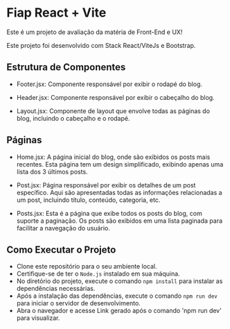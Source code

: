 # Fiap React + Vite

Este é um projeto de avaliação da matéria de Front-End e UX!

Este projeto foi desenvolvido com Stack React/ViteJs e Bootstrap.

## Estrutura de Componentes
* Footer.jsx: Componente responsável por exibir o rodapé do blog.

* Header.jsx: Componente responsável por exibir o cabeçalho do blog.

* Layout.jsx: Componente de layout que envolve todas as páginas do blog, incluindo o cabeçalho e o rodapé.

## Páginas
* Home.jsx: A página inicial do blog, onde são exibidos os posts mais recentes. Esta página tem um design simplificado, exibindo apenas uma lista dos 3 últimos posts.

* Post.jsx: Página responsável por exibir os detalhes de um post específico. Aqui são apresentadas todas as informações relacionadas a um post, incluindo título, conteúdo, categoria, etc.

* Posts.jsx: Esta é a página que exibe todos os posts do blog, com suporte a paginação. Os posts são exibidos em uma lista paginada para facilitar a navegação do usuário.

## Como Executar o Projeto
* Clone este repositório para o seu ambiente local.
* Certifique-se de ter o `Node.js` instalado em sua máquina.
* No diretório do projeto, execute o comando `npm install` para instalar as dependências necessárias.
* Após a instalação das dependências, execute o comando `npm run dev` para iniciar o servidor de desenvolvimento.
* Abra o navegador e acesse Link gerado após o comando 'npm run dev' para visualizar.
